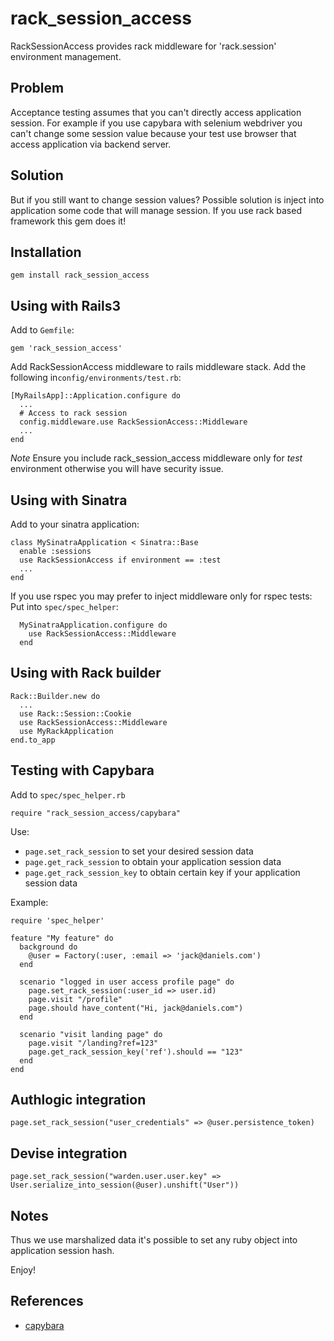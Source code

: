 # rack_session_access

RackSessionAccess provides rack middleware for 'rack.session' environment management.

## Problem

Acceptance testing assumes that you can't directly access application session.
For example if you use capybara with selenium webdriver you can't change some session value
because your test use browser that access application via backend server.

## Solution

But if you still want to change session values?
Possible solution is inject into application some code that will manage session.
If you use rack based framework this gem does it!

## Installation

    gem install rack_session_access

## Using with Rails3

Add to `Gemfile`:

    gem 'rack_session_access'

Add RackSessionAccess middleware to rails middleware stack.
Add the following in`config/environments/test.rb`:

    [MyRailsApp]::Application.configure do
      ...
      # Access to rack session
      config.middleware.use RackSessionAccess::Middleware
      ...
    end

*Note* Ensure you include rack_session_access middleware only for *test* environment
otherwise you will have security issue.


## Using with Sinatra

Add to your sinatra application:

    class MySinatraApplication < Sinatra::Base
      enable :sessions
      use RackSessionAccess if environment == :test
      ...
    end

If you use rspec you may prefer to inject middleware only for rspec tests:
Put into `spec/spec_helper`:

      MySinatraApplication.configure do
        use RackSessionAccess::Middleware
      end

## Using with Rack builder

    Rack::Builder.new do
      ...
      use Rack::Session::Cookie
      use RackSessionAccess::Middleware
      use MyRackApplication
    end.to_app

## Testing with Capybara

Add to `spec/spec_helper.rb`

    require "rack_session_access/capybara"

Use:

* `page.set_rack_session` to set your desired session data
* `page.get_rack_session` to obtain your application session data
* `page.get_rack_session_key` to obtain certain key if your application session data

Example:

    require 'spec_helper'

    feature "My feature" do
      background do
        @user = Factory(:user, :email => 'jack@daniels.com')
      end

      scenario "logged in user access profile page" do
        page.set_rack_session(:user_id => user.id)
        page.visit "/profile"
        page.should have_content("Hi, jack@daniels.com")
      end

      scenario "visit landing page" do
        page.visit "/landing?ref=123"
        page.get_rack_session_key('ref').should == "123"
      end
    end

## Authlogic integration

    page.set_rack_session("user_credentials" => @user.persistence_token)

## Devise integration

    page.set_rack_session("warden.user.user.key" => User.serialize_into_session(@user).unshift("User"))

## Notes

Thus we use marshalized data it's possible to set any ruby object into application session hash.

Enjoy!


## References

* [capybara](https://github.com/jnicklas/capybara)
